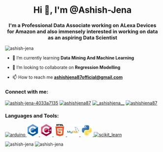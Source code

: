 <h1 align="center">Hi 👋, I'm @Ashish-Jena</h1>
<h3 align="center">I'm a Professional Data Associate working on ALexa Devices for Amazon and also immensely interested in working on data as an aspiring Data Scientist</h3>

<p align="left"> <img src="https://komarev.com/ghpvc/?username=ashish-jena&label=Profile%20views&color=0e75b6&style=flat" alt="ashish-jena" /> </p>

- 🌱 I’m currently learning **Data Mining And Machine Learning**

- 👯 I’m looking to collaborate on **Regression Modelling**

- 📫 How to reach me **ashishjena87official@gmail.com**

<h3 align="left">Connect with me:</h3>
<p align="left">
<a href="https://linkedin.com/in/ashish-jena-4033a7135" target="blank"><img align="center" src="https://raw.githubusercontent.com/rahuldkjain/github-profile-readme-generator/master/src/images/icons/Social/linked-in-alt.svg" alt="ashish-jena-4033a7135" height="30" width="40" /></a>
<a href="https://kaggle.com/ashishjena87" target="blank"><img align="center" src="https://raw.githubusercontent.com/rahuldkjain/github-profile-readme-generator/master/src/images/icons/Social/kaggle.svg" alt="ashishjena87" height="30" width="40" /></a>
<a href="https://instagram.com/_ashishjena__" target="blank"><img align="center" src="https://raw.githubusercontent.com/rahuldkjain/github-profile-readme-generator/master/src/images/icons/Social/instagram.svg" alt="_ashishjena__" height="30" width="40" /></a>
<a href="https://discord.gg/ashishjena87" target="blank"><img align="center" src="https://raw.githubusercontent.com/rahuldkjain/github-profile-readme-generator/master/src/images/icons/Social/discord.svg" alt="ashishjena87" height="30" width="40" /></a>
</p>

<h3 align="left">Languages and Tools:</h3>
<p align="left"> <a href="https://www.arduino.cc/" target="_blank"> <img src="https://cdn.worldvectorlogo.com/logos/arduino-1.svg" alt="arduino" width="40" height="40"/> </a> <a href="https://www.cprogramming.com/" target="_blank"> <img src="https://raw.githubusercontent.com/devicons/devicon/master/icons/c/c-original.svg" alt="c" width="40" height="40"/> </a> <a href="https://www.w3schools.com/cpp/" target="_blank"> <img src="https://raw.githubusercontent.com/devicons/devicon/master/icons/cplusplus/cplusplus-original.svg" alt="cplusplus" width="40" height="40"/> </a> <a href="https://www.w3.org/html/" target="_blank"> <img src="https://raw.githubusercontent.com/devicons/devicon/master/icons/html5/html5-original-wordmark.svg" alt="html5" width="40" height="40"/> </a> <a href="https://www.mysql.com/" target="_blank"> <img src="https://raw.githubusercontent.com/devicons/devicon/master/icons/mysql/mysql-original-wordmark.svg" alt="mysql" width="40" height="40"/> </a> <a href="https://www.python.org" target="_blank"> <img src="https://raw.githubusercontent.com/devicons/devicon/master/icons/python/python-original.svg" alt="python" width="40" height="40"/> </a> <a href="https://scikit-learn.org/" target="_blank"> <img src="https://upload.wikimedia.org/wikipedia/commons/0/05/Scikit_learn_logo_small.svg" alt="scikit_learn" width="40" height="40"/> </a> </p>

<p><img align="left" src="https://github-readme-stats.vercel.app/api/top-langs?username=ashish-jena&show_icons=true&locale=en&layout=compact" alt="ashish-jena" /></p>

<p>&nbsp;<img align="centre" src="https://github-readme-stats.vercel.app/api?username=ashish-jena&show_icons=true&locale=en" alt="ashish-jena" /></p>

